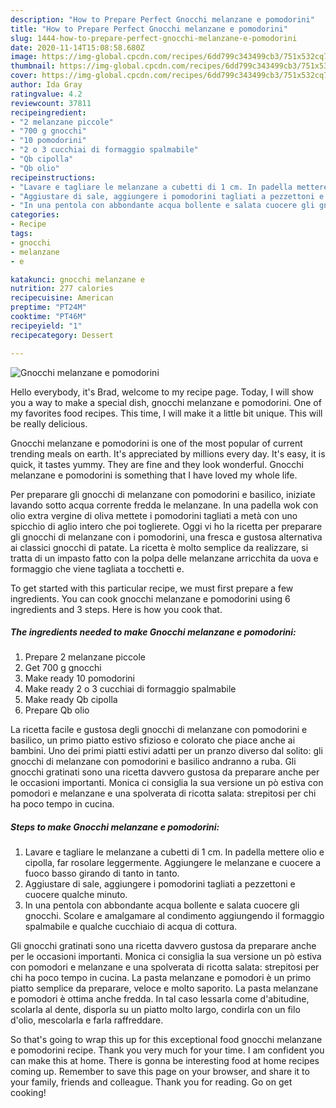 ```yaml
---
description: "How to Prepare Perfect Gnocchi melanzane e pomodorini"
title: "How to Prepare Perfect Gnocchi melanzane e pomodorini"
slug: 1444-how-to-prepare-perfect-gnocchi-melanzane-e-pomodorini
date: 2020-11-14T15:08:58.680Z
image: https://img-global.cpcdn.com/recipes/6dd799c343499cb3/751x532cq70/gnocchi-melanzane-e-pomodorini-recipe-main-photo.jpg
thumbnail: https://img-global.cpcdn.com/recipes/6dd799c343499cb3/751x532cq70/gnocchi-melanzane-e-pomodorini-recipe-main-photo.jpg
cover: https://img-global.cpcdn.com/recipes/6dd799c343499cb3/751x532cq70/gnocchi-melanzane-e-pomodorini-recipe-main-photo.jpg
author: Ida Gray
ratingvalue: 4.2
reviewcount: 37811
recipeingredient:
- "2 melanzane piccole"
- "700 g gnocchi"
- "10 pomodorini"
- "2 o 3 cucchiai di formaggio spalmabile"
- "Qb cipolla"
- "Qb olio"
recipeinstructions:
- "Lavare e tagliare le melanzane a cubetti di 1 cm. In padella mettere olio e cipolla, far rosolare leggermente. Aggiungere le melanzane e cuocere a fuoco basso girando di tanto in tanto."
- "Aggiustare di sale, aggiungere i pomodorini tagliati a pezzettoni e cuocere qualche minuto."
- "In una pentola con abbondante acqua bollente e salata cuocere gli gnocchi. Scolare e amalgamare al condimento aggiungendo il formaggio spalmabile e qualche cucchiaio di acqua di cottura."
categories:
- Recipe
tags:
- gnocchi
- melanzane
- e

katakunci: gnocchi melanzane e 
nutrition: 277 calories
recipecuisine: American
preptime: "PT24M"
cooktime: "PT46M"
recipeyield: "1"
recipecategory: Dessert

---
```



![Gnocchi melanzane e pomodorini](https://img-global.cpcdn.com/recipes/6dd799c343499cb3/751x532cq70/gnocchi-melanzane-e-pomodorini-recipe-main-photo.jpg)

Hello everybody, it's Brad, welcome to my recipe page. Today, I will show you a way to make a special dish, gnocchi melanzane e pomodorini. One of my favorites food recipes. This time, I will make it a little bit unique. This will be really delicious.

Gnocchi melanzane e pomodorini is one of the most popular of current trending meals on earth. It's appreciated by millions every day. It's easy, it is quick, it tastes yummy. They are fine and they look wonderful. Gnocchi melanzane e pomodorini is something that I have loved my whole life.

Per preparare gli gnocchi di melanzane con pomodorini e basilico, iniziate lavando sotto acqua corrente fredda le melanzane. In una padella wok con olio extra vergine di oliva mettete i pomodorini tagliati a metà con uno spicchio di aglio intero che poi toglierete. Oggi vi ho la ricetta per preparare gli gnocchi di melanzane con i pomodorini, una fresca e gustosa alternativa ai classici gnocchi di patate. La ricetta è molto semplice da realizzare, si tratta di un impasto fatto con la polpa delle melanzane arricchita da uova e formaggio che viene tagliata a tocchetti e.


To get started with this particular recipe, we must first prepare a few ingredients. You can cook gnocchi melanzane e pomodorini using 6 ingredients and 3 steps. Here is how you cook that.

<!--inarticleads1-->

##### The ingredients needed to make Gnocchi melanzane e pomodorini:

1. Prepare 2 melanzane piccole
1. Get 700 g gnocchi
1. Make ready 10 pomodorini
1. Make ready 2 o 3 cucchiai di formaggio spalmabile
1. Make ready Qb cipolla
1. Prepare Qb olio


La ricetta facile e gustosa degli gnocchi di melanzane con pomodorini e basilico, un primo piatto estivo sfizioso e colorato che piace anche ai bambini. Uno dei primi piatti estivi adatti per un pranzo diverso dal solito: gli gnocchi di melanzane con pomodorini e basilico andranno a ruba. Gli gnocchi gratinati sono una ricetta davvero gustosa da preparare anche per le occasioni importanti. Monica ci consiglia la sua versione un pò estiva con pomodori e melanzane e una spolverata di ricotta salata: strepitosi per chi ha poco tempo in cucina. 

<!--inarticleads2-->

##### Steps to make Gnocchi melanzane e pomodorini:

1. Lavare e tagliare le melanzane a cubetti di 1 cm. In padella mettere olio e cipolla, far rosolare leggermente. Aggiungere le melanzane e cuocere a fuoco basso girando di tanto in tanto.
1. Aggiustare di sale, aggiungere i pomodorini tagliati a pezzettoni e cuocere qualche minuto.
1. In una pentola con abbondante acqua bollente e salata cuocere gli gnocchi. Scolare e amalgamare al condimento aggiungendo il formaggio spalmabile e qualche cucchiaio di acqua di cottura.


Gli gnocchi gratinati sono una ricetta davvero gustosa da preparare anche per le occasioni importanti. Monica ci consiglia la sua versione un pò estiva con pomodori e melanzane e una spolverata di ricotta salata: strepitosi per chi ha poco tempo in cucina. La pasta melanzane e pomodori è un primo piatto semplice da preparare, veloce e molto saporito. La pasta melanzane e pomodori è ottima anche fredda. In tal caso lessarla come d&#39;abitudine, scolarla al dente, disporla su un piatto molto largo, condirla con un filo d&#39;olio, mescolarla e farla raffreddare. 

So that's going to wrap this up for this exceptional food gnocchi melanzane e pomodorini recipe. Thank you very much for your time. I am confident you can make this at home. There is gonna be interesting food at home recipes coming up. Remember to save this page on your browser, and share it to your family, friends and colleague. Thank you for reading. Go on get cooking!
